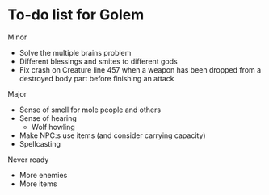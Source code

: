 # To-do list for Golem

Minor
* Solve the multiple brains problem
* Different blessings and smites to different gods
* Fix crash on Creature line 457 when a weapon has been dropped from a destroyed body part before finishing an attack

Major
* Sense of smell for mole people and others
* Sense of hearing
  * Wolf howling
* Make NPC:s use items (and consider carrying capacity)
* Spellcasting

Never ready
* More enemies
* More items
